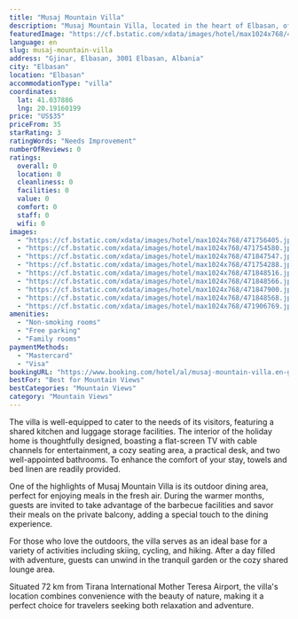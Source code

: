 ```yaml
---
title: "Musaj Mountain Villa"
description: "Musaj Mountain Villa, located in the heart of Elbasan, offers a serene retreat with its stunning mountain views and comprehensive amenities."
featuredImage: "https://cf.bstatic.com/xdata/images/hotel/max1024x768/471756405.jpg?k=50eeba318a8b2897a736768c36f07b04610408f5d85e6825aff06c33f0027e56&o=&hp=1"
language: en
slug: musaj-mountain-villa
address: "Gjinar, Elbasan, 3001 Elbasan, Albania"
city: "Elbasan"
location: "Elbasan"
accommodationType: "villa"
coordinates:
  lat: 41.037886
  lng: 20.19160199
price: "US$35"
priceFrom: 35
starRating: 3
ratingWords: "Needs Improvement"
numberOfReviews: 0
ratings:
  overall: 0
  location: 0
  cleanliness: 0
  facilities: 0
  value: 0
  comfort: 0
  staff: 0
  wifi: 0
images:
  - "https://cf.bstatic.com/xdata/images/hotel/max1024x768/471756405.jpg?k=50eeba318a8b2897a736768c36f07b04610408f5d85e6825aff06c33f0027e56&o=&hp=1"
  - "https://cf.bstatic.com/xdata/images/hotel/max1024x768/471754580.jpg?k=d0ce9ef991ea222584bca032a76f0bfc18d884cd49bddd235baba83b494b941f&o=&hp=1"
  - "https://cf.bstatic.com/xdata/images/hotel/max1024x768/471847547.jpg?k=627b433e6e80579eee55fdb32c0c8a2ac288c26bebd3ca4a14926ec4c4fd2b70&o=&hp=1"
  - "https://cf.bstatic.com/xdata/images/hotel/max1024x768/471754288.jpg?k=0e2b6181e1b5389c4bb9abce4f6d0129e47dc031468416fad82fa6749c65853d&o=&hp=1"
  - "https://cf.bstatic.com/xdata/images/hotel/max1024x768/471848516.jpg?k=cfcaadd23760a0c91c15f561b6d1ffb92ec55fb2d064c21d43ca3ca9ea3bb929&o=&hp=1"
  - "https://cf.bstatic.com/xdata/images/hotel/max1024x768/471848566.jpg?k=dc8006cb178dabe56a17fa424ddca4437fecf145762532b271dd78f7a9e4f400&o=&hp=1"
  - "https://cf.bstatic.com/xdata/images/hotel/max1024x768/471847900.jpg?k=f1cb2b135d8050a3368b09c219db777af03c51fad6b2789f12dc8856efad70da&o=&hp=1"
  - "https://cf.bstatic.com/xdata/images/hotel/max1024x768/471848568.jpg?k=28ff95ccbebf09a9110eb2e029dd478d11c2e6513728077f004ba3498f980319&o=&hp=1"
  - "https://cf.bstatic.com/xdata/images/hotel/max1024x768/471906769.jpg?k=1e17d560de7cc21db1f1ef9bec79e55117ae9a199c4f3fd56a4067cc9e916d9b&o=&hp=1"
amenities:
  - "Non-smoking rooms"
  - "Free parking"
  - "Family rooms"
paymentMethods:
  - "Mastercard"
  - "Visa"
bookingURL: "https://www.booking.com/hotel/al/musaj-mountain-villa.en-gb.html?aid=8035640"
bestFor: "Best for Mountain Views"
bestCategories: "Mountain Views"
category: "Mountain Views"
---
```


The villa is well-equipped to cater to the needs of its visitors, featuring a shared kitchen and luggage storage facilities. The interior of the holiday home is thoughtfully designed, boasting a flat-screen TV with cable channels for entertainment, a cozy seating area, a practical desk, and two well-appointed bathrooms. To enhance the comfort of your stay, towels and bed linen are readily provided.

One of the highlights of Musaj Mountain Villa is its outdoor dining area, perfect for enjoying meals in the fresh air. During the warmer months, guests are invited to take advantage of the barbecue facilities and savor their meals on the private balcony, adding a special touch to the dining experience.

For those who love the outdoors, the villa serves as an ideal base for a variety of activities including skiing, cycling, and hiking. After a day filled with adventure, guests can unwind in the tranquil garden or the cozy shared lounge area.

Situated 72 km from Tirana International Mother Teresa Airport, the villa's location combines convenience with the beauty of nature, making it a perfect choice for travelers seeking both relaxation and adventure.